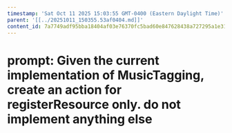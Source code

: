 ```yaml
---
timestamp: 'Sat Oct 11 2025 15:03:55 GMT-0400 (Eastern Daylight Time)'
parent: '[[../20251011_150355.53af0404.md]]'
content_id: 7a7749adf95bba18404af03e76370fc5bad60e847628438a727295a1e31c1c76
---
```


# prompt: Given the current implementation of MusicTagging, create an action for registerResource only. do not implement anything else
